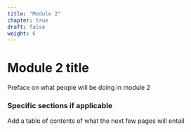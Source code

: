 ```yaml
---
title: "Module 2"
chapter: true
draft: false
weight: 6
---
```


# Module 2 title

Preface on what people will be doing in module 2

### Specific sections if applicable

Add a table of contents of what the next few pages will entail
